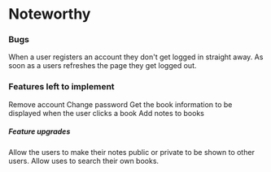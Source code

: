 # Noteworthy

### Bugs

When a user registers an account they don't get logged in straight away.
As soon as a users refreshes the page they get logged out.

### Features left to implement

Remove account
Change password
Get the book information to be displayed when the user clicks a book
Add notes to books

##### Feature upgrades

Allow the users to make their notes public or private to be shown to other users.
Allow uses to search their own books.
